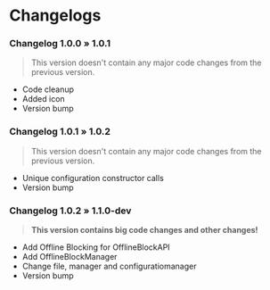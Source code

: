 # Changelogs


### Changelog 1.0.0 » 1.0.1
> This version doesn't contain any major code changes from the previous version.
- Code cleanup
- Added icon
- Version bump

### Changelog 1.0.1 » 1.0.2
> This version doesn't contain any major code changes from the previous version.
- Unique configuration constructor calls
- Version bump

### Changelog 1.0.2 » 1.1.0-dev
> **This version contains big code changes and other changes!**
- Add Offline Blocking for OfflineBlockAPI
- Add OfflineBlockManager
- Change file, manager and configuratiomanager
- Version bump